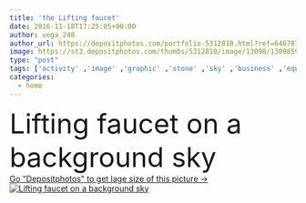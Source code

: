 ```yaml
---
title: 'the Lifting faucet'
date: 2016-11-18T17:25:05+00:00
author: vega_240
author_url: https://depositphotos.com/portfolio-5312810.html?ref=64678756
image: https://st3.depositphotos.com/thumbs/5312810/image/13098/130985974/api_thumb_450.jpg?forcejpeg=true
type: "post"
tags: ['activity' ,'image' ,'graphic' ,'stone' ,'sky' ,'business' ,'equipment' ,'new' ,'transport' ,'up' ,'transportation' ,'mode' ,'steel' ,'silhouette' ,'photo' ,'Photograph' ,'picture' ,'heavy' ,'graphics' ,'architecture' ,'building' ,'city' ,'construction' ,'house' ,'industry' ,'tall' ,'tower' ,'urban' ,'home' ,'moving' ,'stock' ,'brick' ,'cement' ,'cargo' ,'erect' ,'crane' ,'skill' ,'concrete' ,'free' ,'faucet' ,'loading' ,'pictures' ,'swinging' ,'royalty' ,'photographs' ,'hook' ,'photos' ,'images' ,'lifting' ,'cranage' ]
categories: 
  - home
---
```

<div aling="center">
            <font size="60"> Lifting faucet on a background sky</font>   
</div>
<div>
    <a href='https://st3.depositphotos.com/thumbs/5312810/image/13098/130985974/api_thumb_450.jpg?forcejpeg=true?ref=64678756' target=_blank > Go "Depositphotos" to get lage size of this picture ->
        <img href='https://st3.depositphotos.com/thumbs/5312810/image/13098/130985974/api_thumb_450.jpg?forcejpeg=true?ref=64678756' src='https://st3.depositphotos.com/5312810/13098/i/950/depositphotos_130985974-stock-photo-the-lifting-faucet.jpg?forcejpeg=true' alt='Lifting faucet on a background sky' >
    </a>
</div>
